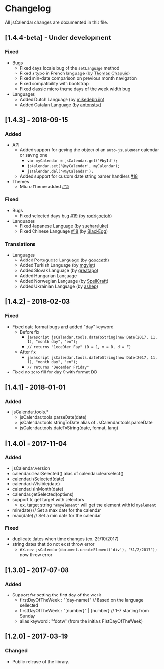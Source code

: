 # Changelog
All jsCalendar changes are documented in this file.




## [1.4.4-beta] - Under development

### Fixed
 - Bugs
    - Fixed days locale bug of the `setLanguage` method
    - Fixed a typo in French language (by [Thomas Chapuis](https://github.com/amstr4d))
    - Fixed min-date comparison on previous month navigation
    - Fixed compatibility with bootstrap
    - Fixed classic micro theme days of the week width bug
 - Languages
    - Added Dutch Language (by [mikedebruijn](https://github.com/mikedebruijn))
    - Added Catalan Language (by [antonstsk](https://github.com/antonstsk))



## [1.4.3] - 2018-09-15

### Added
 - API
    - Added support for getting the object of an `auto-jsCalendar` calendar or saving one
         - `var myCalendar = jsCalendar.get('#byId');`
         - `jsCalendar.set('@myCalendar', myCalendar);`
         - `jsCalendar.del('@myCalendar');`
    - Added support for custom date string parser handlers [#18](../../../../GramThanos/jsCalendar/issues/18)
 - Themes
    - Micro Theme added [#15](../../../../GramThanos/jsCalendar/issues/15)

### Fixed
 - Bugs
    - Fixed selected days bug [#19](../../../../GramThanos/jsCalendar/issues/19) (by [rodrigoetoh](https://github.com/rodrigoetoh))
 - Languages
    - Fixed Japanese Language (by [sueharaluke](https://github.com/sueharaluke))
    - Fixed Chinese Language [#18](../../../../GramThanos/jsCalendar/issues/18) (by [BlackEgg](https://github.com/BlackEgg))

### Translations
 - Languages
    - Added Portuguese Language (by [goodeath](https://github.com/goodeath))
    - Added Turkish Language (by [mgvjet](https://github.com/mgvjet))
    - Added Slovak Language (by [greatapo](https://github.com/greatapo))
    - Added Hungarian Language
    - Added Norwegian Language (by [SpellCraft](https://github.com/SpellCraft))
    - Added Ukrainian Language (by [ashep](https://github.com/ashep))




## [1.4.2] - 2018-02-03

### Fixed
- Fixed date format bugs and added "day" keyword
	- Before fix
		- `javascript jsCalendar.tools.dateToString(new Date(2017, 11, 1), "month day", "en");`
		- `// returns "1eceDber Fay" (D = 1, m = D, d = F)`
	- After fix
		- `javascript jsCalendar.tools.dateToString(new Date(2017, 11, 1), "month day", "en");`
		- `// returns "December Friday"`
- Fixed no zero fill for day 9 with format DD




## [1.4.1] - 2018-01-01

### Added
- jsCalendar.tools.*
	- jsCalendar.tools.parseDate(date)
	- jsCalendar.tools.stringToDate alias of JsCalendar.tools.parseDate
	- jsCalendar.tools.dateToString(date, format, lang)




## [1.4.0] - 2017-11-04

### Added
- jsCalendar.version
- calendar.clearSelected() alias of calendar.clearselect()
- calendar.isSelected(date)
- calendar.isVisible(date)
- calendar.isInMonth(date)
- calendar.getSelected(options)
- support to get target with selectors
	- ex. target string `"#myelement"` will get the element with id `myelement`
- min(date) // Set a max date for the calendar
- max(date) // Set a min date for the calendar

### Fixed
- duplicate dates when time changes (ex. 29/10/2017)
- string dates that do not exist throw error
	- ex. `new jsCalendar(document.createElement('div'), "31/2/2017");` now throw error




## [1.3.0] - 2017-07-08

### Added
- Support for setting the first day of the week
	- firstDayOfTheWeek : "{day-name}" // Based on the language sellected
	- firstDayOfTheWeek : "{number}" | {number} // 1-7 starting from Sunday
	- alias keyword : "fdotw" (from the initials FistDayOfTheWeek)




## [1.2.0] - 2017-03-19

### Changed
- Public release of the library.
